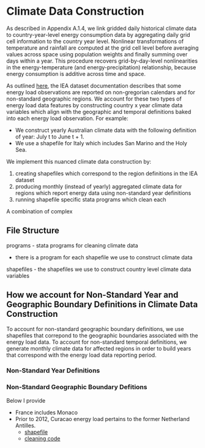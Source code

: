 # Climate Data Construction

As described in Appendix A.1.4, we link gridded daily historical climate data to country-year-level energy consumption data by aggregating daily grid cell information to the country year level. Nonlinear transformations of temperature and rainfall are computed at the grid cell level before averaging values across space using population weights and finally summing over days within a year. This procedure recovers grid-by-day-level nonlinearities in the energy-temperature (and energy-precipitation) relationship, because energy consumption is additive across time and space.

As outlined [here](https://gitlab.com/ClimateImpactLab/Impacts/energy-code-release/blob/master/0_make_dataset/coded_issues/README.md), the IEA dataset documentation describes that some energy load observations are reported on non-gregorian calendars and for non-standard geographic regions. We account for these two types of energy load data features by constructing country x year climate data variables which align with the geographic and temporal definitions baked into each energy load observation. For example:
* We construct yearly Australian climate data with the following definition of year: July t to June t + 1.  
* We use a shapefile for Italy which includes San Marino and the Holy Sea.

We implement this nuanced climate data construction by:
1. creating shapefiles which correspond to the region definitions in the IEA dataset
2. producing monthly (instead of yearly) aggregated climate data for regions which report energy data using non-standard year definitions 
3. running shapefile specific stata programs which clean each 

A combination of complex

## File Structure

programs - stata programs for cleaning climate data
* there is a program for each shapefile we use to construct climate data

shapefiles - the shapefiles we use to construct country level climate data variables 

## How we account for Non-Standard Year and Geographic Boundary Definitions in Climate Data Construction
To account for non-standard geographic boundary definitions, we use shapefiles that correpond to the geographic boundaries associated with the energy load data. To account for non-standard temporal definitions, we generate monthly climate data for affected regions in order to build years that correspond with the energy load data reporting period. 

### Non-Standard Year Definitions



### Non-Standard Geographic Boundary Defitions
Below I provide


- France includes Monaco
- Prior to 2012, Curacao energy load pertains to the former Netherland Antilles.
    - [shapefile]()
    - [cleaning code](https://gitlab.com/ClimateImpactLab/Impacts/energy-code-release/blob/master/0_make_dataset/climate/programs/clean_CUW_BES_ABW.do)
